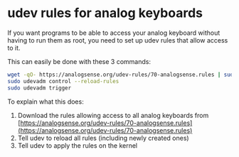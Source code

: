 # udev rules for analog keyboards

If you want programs to be able to access your analog keyboard without having to run them as root, you need to set up udev rules that allow access to it.

This can easily be done with these 3 commands:
```bash
wget -qO- https://analogsense.org/udev-rules/70-analogsense.rules | sudo tee /etc/udev/rules.d/70-analogsense.rules > /dev/null
sudo udevadm control --reload-rules
sudo udevadm trigger 
```

To explain what this does:
1. Download the rules allowing access to all analog keyboards from [https://analogsense.org/udev-rules/70-analogsense.rules](https://analogsense.org/udev-rules/70-analogsense.rules)
2. Tell udev to reload all rules (including newly created ones)
3. Tell udev to apply the rules on the kernel

